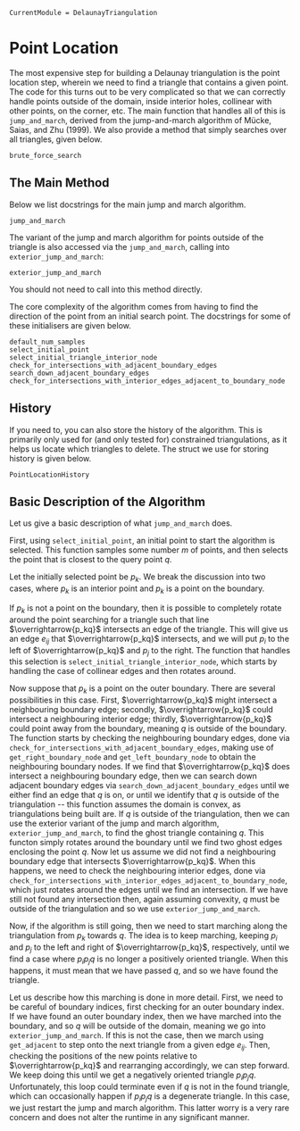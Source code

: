 ```@meta
CurrentModule = DelaunayTriangulation
```

# Point Location

The most expensive step for building a Delaunay triangulation is the point location step, wherein we need to find a triangle that contains a given point. The code for this turns out to be very complicated so that we can correctly handle points outside of the domain, inside interior holes, collinear with other points, on the corner, etc. The main function that handles all of this is `jump_and_march`, derived from the jump-and-march algorithm of Mücke, Saias, and Zhu (1999). We also provide a method that simply searches over all triangles, given below.

```@docs
brute_force_search
```

## The Main Method 

Below we list docstrings for the main jump and march algorithm.

```@docs 
jump_and_march 
```

The variant of the jump and march algorithm for points outside of the triangle is also accessed via the `jump_and_march`, calling into `exterior_jump_and_march`:

```@docs 
exterior_jump_and_march
```

You should not need to call into this method directly.

The core complexity of the algorithm comes from having to find the direction of the point from an initial search point. The docstrings for some of these initialisers are given below.

```@docs 
default_num_samples
select_initial_point 
select_initial_triangle_interior_node 
check_for_intersections_with_adjacent_boundary_edges
search_down_adjacent_boundary_edges
check_for_intersections_with_interior_edges_adjacent_to_boundary_node
```

## History 

If you need to, you can also store the history of the algorithm. This is primarily only used for (and only tested for) constrained triangulations, as it helps us locate which triangles to delete. The struct we use for storing history is given below.

```@docs 
PointLocationHistory 
```

## Basic Description of the Algorithm

Let us give a basic description of what `jump_and_march` does.

First, using `select_initial_point`, an initial point to start the algorithm is selected. This function samples some number $m$ of points, and then selects the point that is closest to the query point $q$.

Let the initially selected point be $p_k$. We break the discussion into two cases, where $p_k$ is an interior point and $p_k$ is a point on the boundary.

If $p_k$ is not a point on the boundary, then it is possible to completely rotate around the point searching for a triangle such that line $\overrightarrow{p_kq}$ intersects an edge of the triangle. This will give us an edge $e_{ij}$ that $\overrightarrow{p_kq}$ intersects, and we will put $p_i$ to the left of $\overrightarrow{p_kq}$ and $p_j$ to the right. The function that handles this selection is `select_initial_triangle_interior_node`, which starts by handling the case of collinear edges and then rotates around. 

Now suppose that $p_k$ is a point on the outer boundary. There are several possibilities in this case. First, $\overrightarrow{p_kq}$ might intersect a neighbouring boundary edge; secondly, $\overrightarrow{p_kq}$ could intersect a neighbouring interior edge; thirdly, $\overrightarrow{p_kq}$ could point away from the boundary, meaning $q$ is outside of the boundary. The function starts by checking the neighbouring boundary edges, done via `check_for_intersections_with_adjacent_boundary_edges`, making use of `get_right_boundary_node` and `get_left_boundary_node` to obtain the neighbouring boundary nodes. If we find that $\overrightarrow{p_kq}$ does intersect a neighbouring boundary edge, then we can search down adjacent boundary edges via `search_down_adjacent_boundary_edges` until we either find an edge that $q$ is on, or until we identify that $q$ is outside of the triangulation -- this function assumes the domain is convex, as triangulations being built are. If $q$ is outside of the triangulation, then we can use the exterior variant of the jump and march algorithm, `exterior_jump_and_march`, to find the ghost triangle containing $q$. This functon simply rotates around the boundary until we find two ghost edges enclosing the point $q$. Now let us assume we did not find a neighbouring boundary edge that intersects $\overrightarrow{p_kq}$. When this happens, we need to check the neighbouring interior edges, done via `check_for_intersections_with_interior_edges_adjacent_to_boundary_node`, which just rotates around the edges until we find an intersection. If we have still not found any intersection then, again assuming convexity, $q$ must be outside of the triangulation and so we use `exterior_jump_and_march`.

Now, if the algorithm is still going, then we need to start marching along the triangulation from $p_k$ towards $q$. The idea is to keep marching, keeping $p_i$ and $p_j$ to the left and right of $\overrightarrow{p_kq}$, respectively, until we find a case where $p_ip_jq$ is no longer a positively oriented triangle. When this happens, it must mean that we have passed $q$, and so we have found the triangle. 

Let us describe how this marching is done in more detail. First, we need to be careful of boundary indices, first checking for an outer boundary index. If we have found an outer boundary index, then we have marched into the boundary, and so $q$ will be outside of the domain, meaning we go into `exterior_jump_and_march`. If this is not the case, then we march using `get_adjacent` to step onto the next triangle from a given edge $e_{ij}$. Then, checking the positions of the new points relative to $\overrightarrow{p_kq}$ and rearranging accordingly, we can step forward. We keep doing this until we get a negatively oriented triangle $p_ip_jq$. Unfortunately, this loop could terminate even if $q$ is not in the found triangle, which can occasionally happen if $p_ip_jq$ is a degenerate triangle. In this case, we just restart the jump and march algorithm. This latter worry is a very rare concern and does not alter the runtime in any significant manner.